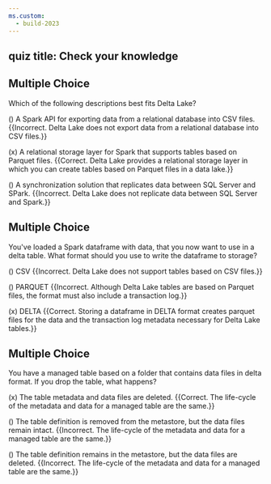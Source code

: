 ```yaml
---
ms.custom:
  - build-2023
---
```

## quiz title: Check your knowledge

## Multiple Choice

Which of the following descriptions best fits Delta Lake?

() A Spark API for exporting data from a relational database into CSV files. {{Incorrect. Delta Lake does not export data from a relational database into CSV files.}}

(x) A relational storage layer for Spark that supports tables based on Parquet files. {{Correct. Delta Lake provides a relational storage layer in which you can create tables based on Parquet files in a data lake.}}

() A synchronization solution that replicates data between SQL Server and SPark. {{Incorrect. Delta Lake does not replicate data between SQL Server and Spark.}}  

## Multiple Choice

You've loaded a Spark dataframe with data, that you now want to use in a delta table. What format should you use to write the dataframe to storage?

() CSV {{Incorrect. Delta Lake does not support tables based on CSV files.}}

() PARQUET {{Incorrect. Although Delta Lake tables are based on Parquet files, the format must also include a transaction log.}}

(x) DELTA {{Correct. Storing a dataframe in DELTA format creates parquet files for the data and the transaction log metadata necessary for Delta Lake tables.}}

## Multiple Choice

You have a managed table based on a folder that contains data files in delta format. If you drop the table, what happens?

(x) The table metadata and data files are deleted. {{Correct. The life-cycle of the metadata and data for a managed table are the same.}}

() The table definition is removed from the metastore, but the data files remain intact. {{Incorrect. The life-cycle of the metadata and data for a managed table are the same.}}

() The table definition remains in the metastore, but the data files are deleted. {{Incorrect. The life-cycle of the metadata and data for a managed table are the same.}}
